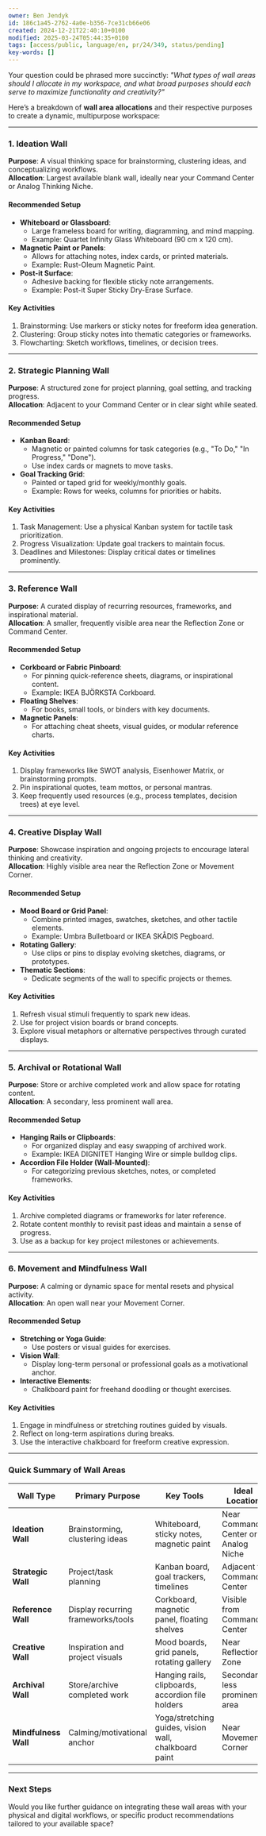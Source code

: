 ```yaml
---
owner: Ben Jendyk
id: 186c1a45-2762-4a0e-b356-7ce31cb66e06
created: 2024-12-21T22:40:10+0100
modified: 2025-03-24T05:44:35+0100
tags: [access/public, language/en, pr/24/349, status/pending]
key-words: []
---
```




Your question could be phrased more succinctly: *"What types of wall areas should I allocate in my workspace, and what broad purposes should each serve to maximize functionality and creativity?"*

Here’s a breakdown of **wall area allocations** and their respective purposes to create a dynamic, multipurpose workspace:

---

### **1. Ideation Wall**

**Purpose**: A visual thinking space for brainstorming, clustering ideas, and conceptualizing workflows.  
**Allocation**: Largest available blank wall, ideally near your Command Center or Analog Thinking Niche.  

#### **Recommended Setup**

- **Whiteboard or Glassboard**:
  - Large frameless board for writing, diagramming, and mind mapping.  
  - Example: Quartet Infinity Glass Whiteboard (90 cm x 120 cm).  
- **Magnetic Paint or Panels**:
  - Allows for attaching notes, index cards, or printed materials.  
  - Example: Rust-Oleum Magnetic Paint.  
- **Post-it Surface**:
  - Adhesive backing for flexible sticky note arrangements.  
  - Example: Post-it Super Sticky Dry-Erase Surface.

#### **Key Activities**

1. Brainstorming: Use markers or sticky notes for freeform idea generation.  
2. Clustering: Group sticky notes into thematic categories or frameworks.  
3. Flowcharting: Sketch workflows, timelines, or decision trees.  

---

### **2. Strategic Planning Wall**

**Purpose**: A structured zone for project planning, goal setting, and tracking progress.  
**Allocation**: Adjacent to your Command Center or in clear sight while seated.

#### **Recommended Setup**

- **Kanban Board**:
  - Magnetic or painted columns for task categories (e.g., "To Do," "In Progress," "Done").  
  - Use index cards or magnets to move tasks.  
- **Goal Tracking Grid**:
  - Painted or taped grid for weekly/monthly goals.  
  - Example: Rows for weeks, columns for priorities or habits.  

#### **Key Activities**

1. Task Management: Use a physical Kanban system for tactile task prioritization.  
2. Progress Visualization: Update goal trackers to maintain focus.  
3. Deadlines and Milestones: Display critical dates or timelines prominently.

---

### **3. Reference Wall**

**Purpose**: A curated display of recurring resources, frameworks, and inspirational material.  
**Allocation**: A smaller, frequently visible area near the Reflection Zone or Command Center.  

#### **Recommended Setup**

- **Corkboard or Fabric Pinboard**:
  - For pinning quick-reference sheets, diagrams, or inspirational content.  
  - Example: IKEA BJÖRKSTA Corkboard.  
- **Floating Shelves**:
  - For books, small tools, or binders with key documents.  
- **Magnetic Panels**:
  - For attaching cheat sheets, visual guides, or modular reference charts.

#### **Key Activities**

1. Display frameworks like SWOT analysis, Eisenhower Matrix, or brainstorming prompts.  
2. Pin inspirational quotes, team mottos, or personal mantras.  
3. Keep frequently used resources (e.g., process templates, decision trees) at eye level.

---

### **4. Creative Display Wall**

**Purpose**: Showcase inspiration and ongoing projects to encourage lateral thinking and creativity.  
**Allocation**: Highly visible area near the Reflection Zone or Movement Corner.  

#### **Recommended Setup**

- **Mood Board or Grid Panel**:
  - Combine printed images, swatches, sketches, and other tactile elements.  
  - Example: Umbra Bulletboard or IKEA SKÅDIS Pegboard.  
- **Rotating Gallery**:
  - Use clips or pins to display evolving sketches, diagrams, or prototypes.  
- **Thematic Sections**:
  - Dedicate segments of the wall to specific projects or themes.

#### **Key Activities**

1. Refresh visual stimuli frequently to spark new ideas.  
2. Use for project vision boards or brand concepts.  
3. Explore visual metaphors or alternative perspectives through curated displays.

---

### **5. Archival or Rotational Wall**

**Purpose**: Store or archive completed work and allow space for rotating content.  
**Allocation**: A secondary, less prominent wall area.  

#### **Recommended Setup**

- **Hanging Rails or Clipboards**:
  - For organized display and easy swapping of archived work.  
  - Example: IKEA DIGNITET Hanging Wire or simple bulldog clips.  
- **Accordion File Holder (Wall-Mounted)**:
  - For categorizing previous sketches, notes, or completed frameworks.  

#### **Key Activities**

1. Archive completed diagrams or frameworks for later reference.  
2. Rotate content monthly to revisit past ideas and maintain a sense of progress.  
3. Use as a backup for key project milestones or achievements.

---

### **6. Movement and Mindfulness Wall**

**Purpose**: A calming or dynamic space for mental resets and physical activity.  
**Allocation**: An open wall near your Movement Corner.

#### **Recommended Setup**

- **Stretching or Yoga Guide**:
  - Use posters or visual guides for exercises.  
- **Vision Wall**:
  - Display long-term personal or professional goals as a motivational anchor.  
- **Interactive Elements**:
  - Chalkboard paint for freehand doodling or thought exercises.  

#### **Key Activities**

1. Engage in mindfulness or stretching routines guided by visuals.  
2. Reflect on long-term aspirations during breaks.  
3. Use the interactive chalkboard for freeform creative expression.

---

### **Quick Summary of Wall Areas**

| **Wall Type**         | **Primary Purpose**                  | **Key Tools**                                                                                      | **Ideal Location**                       |
|------------------------|--------------------------------------|----------------------------------------------------------------------------------------------------|------------------------------------------|
| **Ideation Wall**      | Brainstorming, clustering ideas     | Whiteboard, sticky notes, magnetic paint                                                          | Near Command Center or Analog Niche      |
| **Strategic Wall**     | Project/task planning               | Kanban board, goal trackers, timelines                                                            | Adjacent to Command Center               |
| **Reference Wall**     | Display recurring frameworks/tools  | Corkboard, magnetic panel, floating shelves                                                       | Visible from Command Center              |
| **Creative Wall**      | Inspiration and project visuals     | Mood boards, grid panels, rotating gallery                                                        | Near Reflection Zone                     |
| **Archival Wall**      | Store/archive completed work        | Hanging rails, clipboards, accordion file holders                                                 | Secondary, less prominent area           |
| **Mindfulness Wall**   | Calming/motivational anchor         | Yoga/stretching guides, vision wall, chalkboard paint                                             | Near Movement Corner                     |

---

### **Next Steps**

Would you like further guidance on integrating these wall areas with your physical and digital workflows, or specific product recommendations tailored to your available space?
